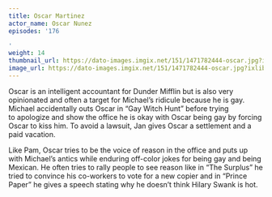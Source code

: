 ```yaml
---
title: Oscar Martinez
actor_name: Oscar Nunez
episodes: '176

'
weight: 14
thumbnail_url: https://dato-images.imgix.net/151/1471782444-oscar.jpg?ixlib=rb-1.1.0&ch=DPR%2CWidth&auto=compress%2Cformat&fit=crop&crop=faces&w=200&h=200
image_url: https://dato-images.imgix.net/151/1471782444-oscar.jpg?ixlib=rb-1.1.0&ch=DPR%2CWidth&auto=compress%2Cformat&w=500&fm=jpg
---
```


Oscar is an intelligent accountant for Dunder Mifflin but is also very opinionated and often a target for Michael’s ridicule because he is gay. Michael accidentally outs Oscar in “Gay Witch Hunt” before trying to apologize and show the office he is okay with Oscar being gay by forcing Oscar to kiss him. To avoid a lawsuit, Jan gives Oscar a settlement and a paid vacation.

Like Pam, Oscar tries to be the voice of reason in the office and puts up with Michael’s antics while enduring off-color jokes for being gay and being Mexican. He often tries to rally people to see reason like in “The Surplus” he tried to convince his co-workers to vote for a new copier and in “Prince Paper” he gives a speech stating why he doesn’t think Hilary Swank is hot.